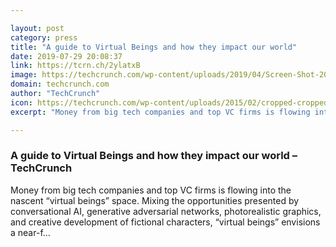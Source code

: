 ```yaml
---

layout: post
category: press
title: "A guide to Virtual Beings and how they impact our world"
date: 2019-07-29 20:08:37
link: https://tcrn.ch/2ylatxB
image: https://techcrunch.com/wp-content/uploads/2019/04/Screen-Shot-2019-04-02-at-11.36.22-AM.png?w=764
domain: techcrunch.com
author: "TechCrunch"
icon: https://techcrunch.com/wp-content/uploads/2015/02/cropped-cropped-favicon-gradient.png?w=180
excerpt: "Money from big tech companies and top VC firms is flowing into the nascent “virtual beings” space. Mixing the opportunities presented by conversational AI, generative adversarial networks, photorealistic graphics, and creative development of fictional characters, “virtual beings” envisions a near-f…"

---
```


### A guide to Virtual Beings and how they impact our world – TechCrunch

Money from big tech companies and top VC firms is flowing into the nascent “virtual beings” space. Mixing the opportunities presented by conversational AI, generative adversarial networks, photorealistic graphics, and creative development of fictional characters, “virtual beings” envisions a near-f…